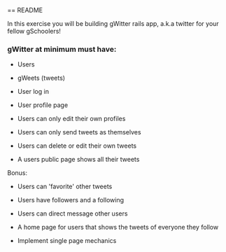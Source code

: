 == README

In this exercise you will be building gWitter rails app, a.k.a twitter for your fellow gSchoolers!

### gWitter at minimum must have:

* Users

* gWeets (tweets)

* User log in 

* User profile page

* Users can only edit their own profiles

* Users can only send tweets as themselves

* Users can delete or edit their own tweets

* A users public page shows all their tweets

Bonus:

* Users can 'favorite' other tweets

* Users have followers and a following

* Users can direct message other users

* A home page for users that shows the tweets of everyone they follow

* Implement single page mechanics